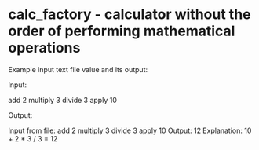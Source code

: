 # calc_factory - calculator without the order of performing mathematical operations



Example input text file value and its output:

Input:

add 2
multiply 3
divide 3
apply 10

Output:

Input from file:
add 2
multiply 3
divide 3
apply 10
Output: 12
Explanation: 10 + 2 * 3 / 3 = 12
